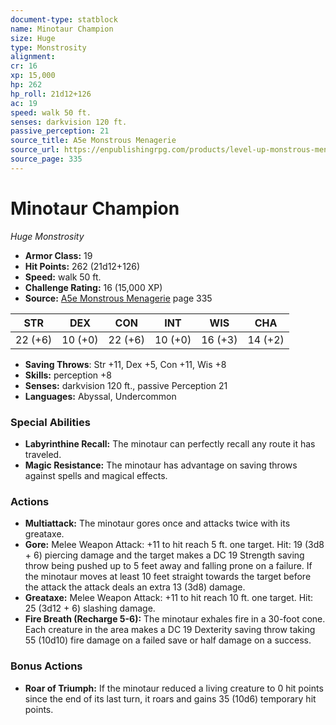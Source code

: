 ```yaml
---
document-type: statblock
name: Minotaur Champion
size: Huge
type: Monstrosity
alignment: 
cr: 16
xp: 15,000
hp: 262
hp_roll: 21d12+126
ac: 19
speed: walk 50 ft.
senses: darkvision 120 ft. 
passive_perception: 21
source_title: A5e Monstrous Menagerie
source_url: https://enpublishingrpg.com/products/level-up-monstrous-menagerie-a5e
source_page: 335
---
```


# Minotaur Champion

*Huge* *Monstrosity*

- **Armor Class:** 19
- **Hit Points:** 262 (21d12+126)
- **Speed:** walk 50 ft.
- **Challenge Rating:** 16 (15,000 XP)
- **Source:** [A5e Monstrous Menagerie](https://enpublishingrpg.com/products/level-up-monstrous-menagerie-a5e) page 335

| STR | DEX | CON | INT | WIS | CHA |
| --- | --- | --- | --- | --- | --- |
| 22 (+6) | 10 (+0) | 22 (+6) | 10 (+0) | 16 (+3) | 14 (+2) |

- **Saving Throws**: Str +11, Dex +5, Con +11, Wis +8
- **Skills:** perception +8
- **Senses:** darkvision 120 ft., passive Perception 21
- **Languages:** Abyssal, Undercommon

### Special Abilities

- **Labyrinthine Recall:** The minotaur can perfectly recall any route it has traveled.
- **Magic Resistance:** The minotaur has advantage on saving throws against spells and magical effects.

### Actions

- **Multiattack:** The minotaur gores once and attacks twice with its greataxe.
- **Gore:** Melee Weapon Attack: +11 to hit  reach 5 ft.  one target. Hit: 19 (3d8 + 6) piercing damage  and the target makes a DC 19 Strength saving throw  being pushed up to 5 feet away and falling prone on a failure. If the minotaur moves at least 10 feet straight towards the target before the attack  the attack deals an extra 13 (3d8) damage.
- **Greataxe:** Melee Weapon Attack: +11 to hit  reach 10 ft.  one target. Hit: 25 (3d12 + 6) slashing damage.
- **Fire Breath (Recharge 5-6):** The minotaur exhales fire in a 30-foot cone. Each creature in the area makes a DC 19 Dexterity saving throw  taking 55 (10d10) fire damage on a failed save or half damage on a success.

### Bonus Actions

- **Roar of Triumph:** If the minotaur reduced a living creature to 0 hit points since the end of its last turn, it roars and gains 35 (10d6) temporary hit points.
